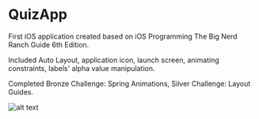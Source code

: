 # QuizApp

First iOS application created based on iOS Programming The Big Nerd Ranch Guide 6th Edition.

Included Auto Layout, application icon, launch screen, animating constraints, labels' alpha value manipulation.

Completed Bronze Challenge: Spring Animations, Silver Challenge: Layout Guides. 

![alt text](https://cloud.githubusercontent.com/assets/26378494/26528044/1f22a84c-43d4-11e7-8307-e4103246268e.png) 
